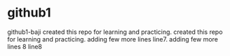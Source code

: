 # github1
github1-baji
created this repo for learning and practicing.
created this repo for learning and practicing.
adding few more lines line7.
adding few more lines 8 line8
